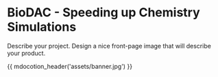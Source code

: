 # BioDAC - Speeding up Chemistry Simulations

Describe your project. Design a nice front-page image that will describe your product.

{{ mdocotion_header('assets/banner.jpg') }}
